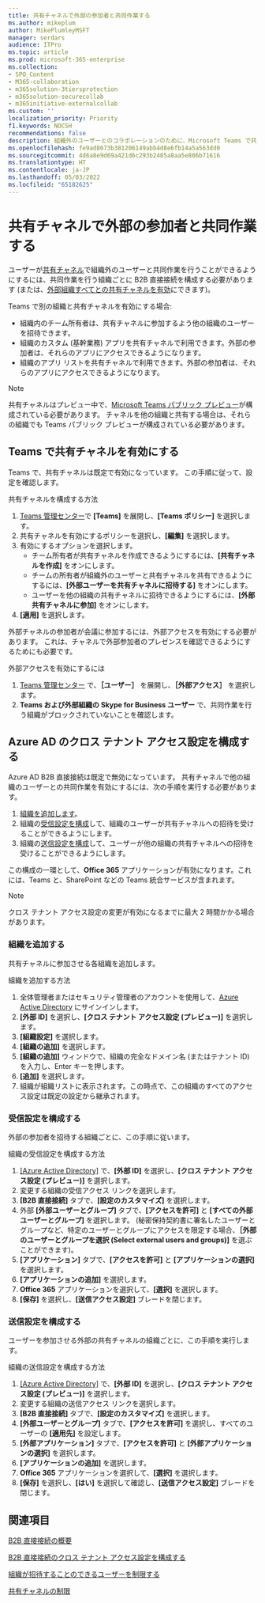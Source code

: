 ```yaml
---
title: 共有チャネルで外部の参加者と共同作業する
ms.author: mikeplum
author: MikePlumleyMSFT
manager: serdars
audience: ITPro
ms.topic: article
ms.prod: microsoft-365-enterprise
ms.collection:
- SPO_Content
- M365-collaboration
- m365solution-3tiersprotection
- m365solution-securecollab
- m365initiative-externalcollab
ms.custom: ''
localization_priority: Priority
f1.keywords: NOCSH
recommendations: false
description: 組織外のユーザーとのコラボレーションのために、Microsoft Teams で共有チャネルを有効にする方法について説明します。
ms.openlocfilehash: fe9ad8673b381206149abb4d8e6fb14a5a563dd0
ms.sourcegitcommit: 4d6a8e9d69a421d6c293b2485a8aa5e806b71616
ms.translationtype: HT
ms.contentlocale: ja-JP
ms.lasthandoff: 05/03/2022
ms.locfileid: "65182625"
---
```

# <a name="collaborate-with-external-participants-in-a-shared-channel"></a>共有チャネルで外部の参加者と共同作業する

ユーザーが[共有チャネル](/MicrosoftTeams/shared-channels)で組織外のユーザーと共同作業を行うことができるようにするには、共同作業を行う組織ごとに B2B 直接接続を構成する必要があります (または、[外部組織すべてとの共有チャネルを有効](/microsoft-365/solutions/allow-direct-connect-with-all-organizations)にできます)。

Teams で別の組織と共有チャネルを有効にする場合:

- 組織内のチーム所有者は、共有チャネルに参加するよう他の組織のユーザーを招待できます。
- 組織のカスタム (基幹業務) アプリを共有チャネルで利用できます。外部の参加者は、それらのアプリにアクセスできるようになります。
- 組織のアプリ リストを共有チャネルで利用できます。外部の参加者は、それらのアプリにアクセスできるようになります。

> [!NOTE]
> 共有チャネルはプレビュー中で、[Microsoft Teams パブリック プレビュー](/MicrosoftTeams/public-preview-doc-updates)が構成されている必要があります。 チャネルを他の組織と共有する場合は、それらの組織でも Teams パブリック プレビューが構成されている必要があります。

## <a name="enable-shared-channels-in-teams"></a>Teams で共有チャネルを有効にする

Teams で、共有チャネルは既定で有効になっています。 この手順に従って、設定を確認します。

共有チャネルを構成する方法
1. [Teams 管理センター](https://admin.teams.microsoft.com/)で **[Teams]** を展開し、**[Teams ポリシー]** を選択します。
1. 共有チャネルを有効にするポリシーを選択し、**[編集]** を選択します。
1. 有効にするオプションを選択します。
    - チーム所有者が共有チャネルを作成できるようにするには、**[共有チャネルを作成]** をオンにします。
    - チームの所有者が組織外のユーザーと共有チャネルを共有できるようにするには、**[外部ユーザーを共有チャネルに招待する]** をオンにします。
    - ユーザーを他の組織の共有チャネルに招待できるようにするには、**[外部共有チャネルに参加]** をオンにします。
1. **[適用]** を選択します。

外部チャネルの参加者が会議に参加するには、外部アクセスを有効にする必要があります。 これは、チャネルで外部参加者のプレゼンスを確認できるようにするためにも必要です。

外部アクセスを有効にするには
1. [Teams 管理センター](https://admin.teams.microsoft.com/) で、**［ユーザー］** を展開し、**［外部アクセス］** を選択します。
1. **Teams および外部組織の Skype for Business ユーザー** で、共同作業を行う組織がブロックされていないことを確認します。

## <a name="configure-cross-tenant-access-settings-in-azure-ad"></a>Azure AD のクロス テナント アクセス設定を構成する

Azure AD B2B 直接接続は既定で無効になっています。 共有チャネルで他の組織のユーザーとの共同作業を有効にするには、次の手順を実行する必要があります。

1. [組織を追加します](#add-an-organization)。
1. 組織の[受信設定を構成](#configure-inbound-settings)して、組織のユーザーが共有チャネルへの招待を受けることができるようにします。
1. 組織の[送信設定を構成](#configure-outbound-settings)して、ユーザーが他の組織の共有チャネルへの招待を受けることができるようにします。

この構成の一環として、**Office 365** アプリケーションが有効になります。これには、Teams と、SharePoint などの Teams 統合サービスが含まれます。

> [!NOTE]
> クロス テナント アクセス設定の変更が有効になるまでに最大 2 時間かかる場合があります。

### <a name="add-an-organization"></a>組織を追加する

共有チャネルに参加させる各組織を追加します。

組織を追加する方法
1. 全体管理者またはセキュリティ管理者のアカウントを使用して、[Azure Active Directory](https://aad.portal.azure.com) にサインインします。
1. **[外部 ID]** を選択し、**[クロス テナント アクセス設定 (プレビュー)]** を選択します。
1. **[組織設定]** を選択します。
1. **[組織の追加]** を選択します。
1. **[組織の追加]** ウィンドウで、組織の完全なドメイン名 (またはテナント ID) を入力し、Enter キーを押します。
1. **[追加]** を選択します。
1. 組織が組織リストに表示されます。この時点で、この組織のすべてのアクセス設定は既定の設定から継承されます。

### <a name="configure-inbound-settings"></a>受信設定を構成する

外部の参加者を招待する組織ごとに、この手順に従います。

組織の受信設定を構成する方法
1. [[Azure Active Directory]](https://aad.portal.azure.com) で、**[外部 ID]** を選択し、**[クロス テナント アクセス設定 (プレビュー)]** を選択します。
1. 変更する組織の受信アクセス リンクを選択します。
1. **[B2B 直接接続]** タブで、**[設定のカスタマイズ]** を選択します。
1. 外部 **[外部ユーザーとグループ]** タブで、**[アクセスを許可]** と **[すべての外部ユーザーとグループ]** を選択します。 (秘密保持契約書に署名したユーザーとグループなど、特定のユーザーとグループにアクセスを限定する場合、**［外部のユーザーとグループを選択 (Select external users and groups)]** を選ぶことができます)。
1. **[アプリケーション]** タブで、**[アクセスを許可]** と **[アプリケーションの選択]** を選択します。
1. **[アプリケーションの追加]** を選択します。
1. **Office 365** アプリケーションを選択して、**[選択]** を選択します。
1. **[保存]** を選択し、**[送信アクセス設定]** ブレードを閉じます。

### <a name="configure-outbound-settings"></a>送信設定を構成する

ユーザーを参加させる外部の共有チャネルの組織ごとに、この手順を実行します。

組織の送信設定を構成する方法
1. [[Azure Active Directory]](https://aad.portal.azure.com) で、**[外部 ID]** を選択し、**[クロス テナント アクセス設定 (プレビュー)]** を選択します。
1. 変更する組織の送信アクセス リンクを選択します。
1. **[B2B 直接接続]** タブで、**[設定のカスタマイズ]** を選択します。
1. **[外部ユーザーとグループ]** タブで、**[アクセスを許可]** を選択し、すべてのユーザーの **[適用先]** を設定します。
1. **[外部アプリケーション]** タブで、**[アクセスを許可]** と **[外部アプリケーションの選択]** を選択します。
1. **[アプリケーションの追加]** を選択します。
1. **Office 365** アプリケーションを選択して、**[選択]** を選択します。
1. **[保存]** を選択し、**[はい]** を選択して確認し、**[送信アクセス設定]** ブレードを閉じます。

## <a name="see-also"></a>関連項目

[B2B 直接接続の概要](/azure/active-directory/external-identities/b2b-direct-connect-overview)

[B2B 直接接続のクロス テナント アクセス設定を構成する](/azure/active-directory/external-identities/cross-tenant-access-settings-b2b-direct-connect)

[組織が招待することのできるユーザーを制限する](limit-invitations-from-specific-organization.md)

[共有チャネルの制限](/MicrosoftTeams/shared-channels#shared-channel-limits)
